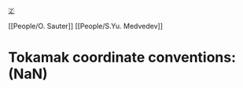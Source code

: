 [🇿](zotero://select/groups/5647231/items/IIY7GWSF)

[[People/O. Sauter]] [[People/S.Yu. Medvedev]] 
# Tokamak coordinate conventions: (NaN)

